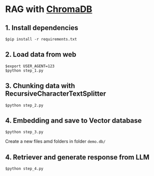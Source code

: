 # RAG with [ChromaDB](https://www.trychroma.com/)


## 1. Install dependencies
```
$pip install -r requirements.txt
```

## 2. Load data from web
```
$export USER_AGENT=123
$python step_1.py
```

## 3. Chunking data with RecursiveCharacterTextSplitter
```
$python step_2.py
```

## 4. Embedding and save to Vector database
```
$python step_3.py
```

Create a new files amd folders in folder `demo.db/`

## 4. Retriever and generate response from LLM
```
$python step_4.py
```